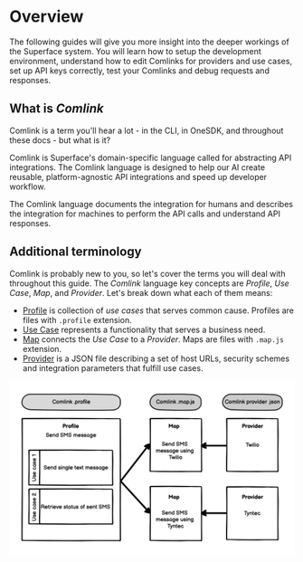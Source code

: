 # Overview

The following guides will give you more insight into the deeper workings of the Superface system. You will learn how to setup the development environment, understand how to edit Comlinks for providers and use cases, set up API keys correctly, test your Comlinks and debug requests and responses.

## What is _Comlink_

Comlink is a term you'll hear a lot - in the CLI, in OneSDK, and throughout these docs - but what is it?

Comlink is Superface's domain-specific language called for abstracting API integrations. The Comlink language is designed to help our AI create reusable, platform-agnostic API integrations and speed up developer workflow.

The Comlink language documents the integration for humans and describes the integration for machines to perform the API calls and understand API responses.

## Additional terminology

Comlink is probably new to you, so let's cover the terms you will deal with throughout this guide. The _Comlink_ language key concepts are _Profile_, _Use Case_, _Map_, and _Provider_. Let's break down what each of them means:

- [Profile](../reference/glossary.md#profile) is collection of _use cases_ that serves common cause. Profiles are files with `.profile` extension.
- [Use Case](../reference/glossary.md#use-case) represents a functionality that serves a business need.
- [Map](../reference/glossary.md#map) connects the _Use Case_ to a _Provider_. Maps are files with `.map.js` extension.
- [Provider](../reference/glossary.md#provider) is a JSON file describing a set of host URLs, security schemes and integration parameters that fulfill use cases.

![Comlink key concepts.](../../assets/comlink-key-concepts-2023.png)
